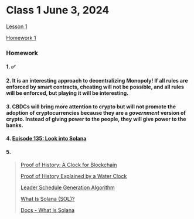 # Class 1 June 3, 2024

[Lesson 1](./Lesson1.pdf)

[Homework 1](./Homework1.pdf)

### Homework

#### 1. ✅ 

#### 2. It is an interesting approach to decentralizing Monopoly! If all rules are enforced by smart contracts, cheating will not be possible, and all rules will be enforced, but playing it will be interesting.

#### 3. CBDCs will bring more attention to crypto but will not promote the adoption of cryptocurrencies because they are a _government_ version of crypto. Instead of giving power to the people, they will give power to the banks.

#### 4. [Episode 135: Look into Solana](https://zeroknowledge.fm/135-2/)

#### 5. 
> [Proof of History: A Clock for Blockchain](https://medium.com/solana-labs/proof-of-history-a-clock-for-blockchain-cf47a61a9274)
>
> [Proof of History Explained by a Water Clock](https://medium.com/solana-labs/proof-of-history-explained-by-a-water-clock-e682183417b8)
>
> [Leader Schedule Generation Algorithm](https://docs.solanalabs.com/consensus/leader-rotation#leader-schedule-generation-algorithm)
>
> [What Is Solana (SOL)?](https://blockworks.co/news/what-is-solana-everything-you-need-to-know-about-the-ethereum-rival#)
>
> [Docs - What Is Solana](https://solana.com/docs/intro/overview)

